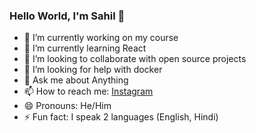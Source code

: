 ### Hello World, I'm Sahil 👋

- 🔭 I’m currently working on my course
- 🌱 I’m currently learning React
- 👯 I’m looking to collaborate with open source projects
- 🤔 I’m looking for help with docker
- 💬 Ask me about Anything
- 📫 How to reach me: [Instagram](https://www.instagram.com/sahilhooda564/?hl=en)
- 😄 Pronouns: He/Him
- ⚡ Fun fact: I speak 2 languages (English, Hindi)
